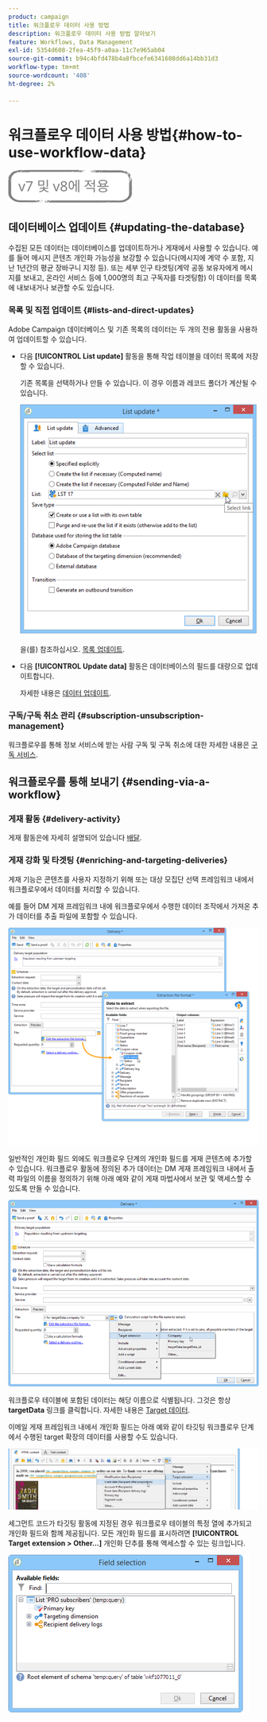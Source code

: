 ```yaml
---
product: campaign
title: 워크플로우 데이터 사용 방법
description: 워크플로우 데이터 사용 방법 알아보기
feature: Workflows, Data Management
exl-id: 5354d608-2fea-45f9-a0aa-11c7e965ab04
source-git-commit: b94c4bfd478b4a8fbcefe6341608dd6a14bb31d3
workflow-type: tm+mt
source-wordcount: '408'
ht-degree: 2%

---
```


# 워크플로우 데이터 사용 방법{#how-to-use-workflow-data}

![](../../assets/common.svg)

## 데이터베이스 업데이트 {#updating-the-database}

수집된 모든 데이터는 데이터베이스를 업데이트하거나 게재에서 사용할 수 있습니다. 예를 들어 메시지 콘텐츠 개인화 가능성을 보강할 수 있습니다(메시지에 계약 수 포함, 지난 1년간의 평균 장바구니 지정 등). 또는 세부 인구 타겟팅(계약 공동 보유자에게 메시지를 보내고, 온라인 서비스 등에 1,000명의 최고 구독자를 타겟팅함) 이 데이터를 목록에 내보내거나 보관할 수도 있습니다.

### 목록 및 직접 업데이트 {#lists-and-direct-updates}

Adobe Campaign 데이터베이스 및 기존 목록의 데이터는 두 개의 전용 활동을 사용하여 업데이트할 수 있습니다.

* 다음 **[!UICONTROL List update]** 활동을 통해 작업 테이블을 데이터 목록에 저장할 수 있습니다.

   기존 목록을 선택하거나 만들 수 있습니다. 이 경우 이름과 레코드 폴더가 계산될 수 있습니다.

   ![](assets/s_user_create_list.png)

   을(를) 참조하십시오. [목록 업데이트](list-update.md).

* 다음 **[!UICONTROL Update data]** 활동은 데이터베이스의 필드를 대량으로 업데이트합니다.

   자세한 내용은 [데이터 업데이트](update-data.md).

### 구독/구독 취소 관리 {#subscription-unsubscription-management}

워크플로우를 통해 정보 서비스에 받는 사람 구독 및 구독 취소에 대한 자세한 내용은 [구독 서비스](subscription-services.md).

## 워크플로우를 통해 보내기 {#sending-via-a-workflow}

### 게재 활동 {#delivery-activity}

게재 활동은에 자세히 설명되어 있습니다 [배달](delivery.md).

### 게재 강화 및 타겟팅 {#enriching-and-targeting-deliveries}

게재 기능은 콘텐츠를 사용자 지정하기 위해 또는 대상 모집단 선택 프레임워크 내에서 워크플로우에서 데이터를 처리할 수 있습니다.

예를 들어 DM 게재 프레임워크 내에 워크플로우에서 수행한 데이터 조작에서 가져온 추가 데이터를 추출 파일에 포함할 수 있습니다.

![](assets/s_advuser_add_data_postal_mail.png)

일반적인 개인화 필드 외에도 워크플로우 단계의 개인화 필드를 게재 콘텐츠에 추가할 수 있습니다. 워크플로우 활동에 정의된 추가 데이터는 DM 게재 프레임워크 내에서 출력 파일의 이름을 정의하기 위해 아래 예와 같이 게재 마법사에서 보관 및 액세스할 수 있도록 만들 수 있습니다.

![](assets/s_advuser_using_additional_data.png)

워크플로우 테이블에 포함된 데이터는 해당 이름으로 식별됩니다. 그것은 항상 **targetData** 링크를 클릭합니다. 자세한 내용은 [Target 데이터](data-life-cycle.md#target-data).

이메일 게재 프레임워크 내에서 개인화 필드는 아래 예와 같이 타깃팅 워크플로우 단계에서 수행된 target 확장의 데이터를 사용할 수도 있습니다.

![](assets/s_advuser_add_data_email.png)

세그먼트 코드가 타깃팅 활동에 지정된 경우 워크플로우 테이블의 특정 열에 추가되고 개인화 필드와 함께 제공됩니다. 모든 개인화 필드를 표시하려면 **[!UICONTROL Target extension > Other...]** 개인화 단추를 통해 액세스할 수 있는 링크입니다.

![](assets/s_advuser_segment_code_select.png)
